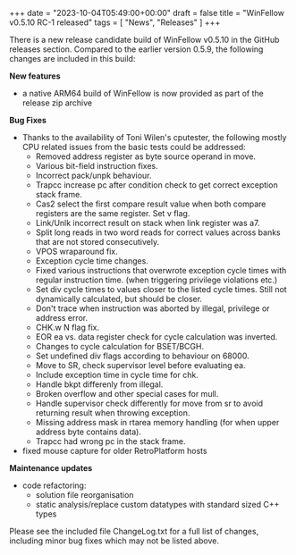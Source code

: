 +++
date = "2023-10-04T05:49:00+00:00"
draft = false
title = "WinFellow v0.5.10 RC-1 released"
tags = [ "News", "Releases" ]
+++

There is a new release candidate build of WinFellow v0.5.10 in the GitHub releases section. Compared to the earlier version 0.5.9, the following changes are included in this build:

**New features**
  - a native ARM64 build of WinFellow is now provided as part of the release zip archive

**Bug Fixes**
  - Thanks to the availability of Toni Wilen's cputester, the following mostly CPU related issues from the basic tests could be addressed:
    * Removed address register as byte source operand in move.
    * Various bit-field instruction fixes.
    * Incorrect pack/unpk behaviour.
    * Trapcc increase pc after condition check to get correct exception stack frame.
    * Cas2 select the first compare result value when both compare registers are the same register. Set v flag.
    * Link/Unlk incorrect result on stack when link register was a7.
    * Split long reads in two word reads for correct values across banks that are not stored consecutively.
    * VPOS wraparound fix.
    * Exception cycle time changes.
    * Fixed various instructions that overwrote exception cycle times with regular instruction time. (when triggering privilege violations etc.)
    * Set div cycle times to values closer to the listed cycle times. Still not dynamically calculated, but should be closer.
    * Don't trace when instruction was aborted by illegal, privilege or address error.
    * CHK.w N flag fix.
    * EOR ea vs. data register check for cycle calculation was inverted.
    * Changes to cycle calculation for BSET/BCGH.
    * Set undefined div flags according to behaviour on 68000.
    * Move to SR, check supervisor level before evaluating ea.
    * Include exception time in cycle time for chk.
    * Handle bkpt differenly from illegal.
    * Broken overflow and other special cases for mull.
    * Handle supervisor check differently for move from sr to avoid returning result when throwing exception.
    * Missing address mask in rtarea memory handling (for when upper address byte contains data).
    * Trapcc had wrong pc in the stack frame.
  - fixed mouse capture for older RetroPlatform hosts

**Maintenance updates**
  - code refactoring:
    * solution file reorganisation
    * static analysis/replace custom datatypes with standard sized C++ types

Please see the included file ChangeLog.txt for a full list of changes, including minor bug fixes which may not be listed above.
